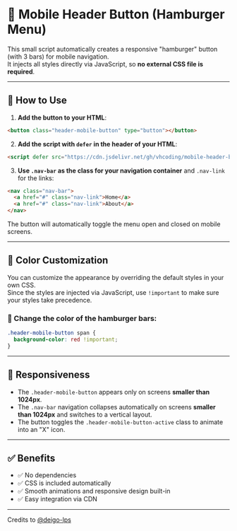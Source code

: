 # 📱 Mobile Header Button (Hamburger Menu)

This small script automatically creates a responsive "hamburger" button (with 3 bars) for mobile navigation.  
It injects all styles directly via JavaScript, so **no external CSS file is required**.

---

## 🚀 How to Use

1. **Add the button to your HTML**:

```html
<button class="header-mobile-button" type="button"></button>
```

2. **Add the script with `defer` in the header of your HTML**:

```html
<script defer src="https://cdn.jsdelivr.net/gh/vhcoding/mobile-header-btn/app.min.js"></script>
```

3. **Use `.nav-bar` as the class for your navigation container** and `.nav-link` for the links:

```html
<nav class="nav-bar">
  <a href="#" class="nav-link">Home</a>
  <a href="#" class="nav-link">About</a>
</nav>
```

The button will automatically toggle the menu open and closed on mobile screens.

---

## 🎨 Color Customization

You can customize the appearance by overriding the default styles in your own CSS.  
Since the styles are injected via JavaScript, use `!important` to make sure your styles take precedence.

### 🔸 Change the color of the hamburger bars:

```css
.header-mobile-button span {
  background-color: red !important;
}
```

---

## 📱 Responsiveness

- The `.header-mobile-button` appears only on screens **smaller than 1024px**.
- The `.nav-bar` navigation collapses automatically on screens **smaller than 1024px** and switches to a vertical layout.
- The button toggles the `.header-mobile-button-active` class to animate into an "X" icon.

---

## ✅ Benefits

- ✅ No dependencies
- ✅ CSS is included automatically
- ✅ Smooth animations and responsive design built-in
- ✅ Easy integration via CDN

---

Credits to [@deigo-lps](https://github.com/deigo-lps)
